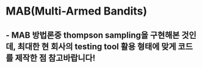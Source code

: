 # MAB(Multi-Armed Bandits)

## - MAB 방법론중 thompson sampling을 구현해본 것인데, 최대한 현 회사의 testing tool 활용 형태에 맞게 코드를 제작한 점 참고바랍니다!
